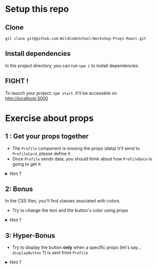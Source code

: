 # Setup this repo

## Clone

`git clone git@github.com:WildCodeSchool/Workshop-Props-React.git`

## Install dependencies

In the project directory, you can run `npm i` to install dependencies

## FIGHT !

To launch your project: `npm start`. It'll be accessible on [http://localhost:3000](http://localhost:3000)

# Exercise about props

## 1 : Get your props together

- The `Profile` component is missing the props (data) it'll send to `ProfileCard`, please define it
- Once `Profile` sends data, you should think about how `ProfileData` is going to get it

<details>
<summary>Hint ? </summary>
<br>
Every `ProfileCard` needs a name, a firstName, an address and a text for it's button
</details>

## 2: Bonus

In the CSS files, you'll find classes asociated with colors.

- Try to change the text and the button's color using props

<details>
<summary>Hint ? </summary>
It wouldn't be funny to help you, this is a bonus ! ;-)
</details>

## 3: Hyper-Bonus

- Try to display the button **only** when a specific props (let's say... `displayButton` ?) is sent from `Profile`

<details>
<summary>Hint ? </summary>
Haha, you thought you'd get something this time ?
☜(ﾟヮﾟ☜)
</details>
